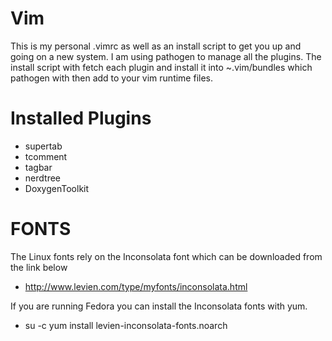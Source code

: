 Vim
===
This is my personal .vimrc as well as an install script to get 
you up and going on a new system. I am using pathogen to 
manage all the plugins. The install script with fetch each plugin
and install it into ~.vim/bundles which pathogen with then add 
to your vim runtime files.

Installed Plugins
=================
* supertab 
* tcomment 
* tagbar
* nerdtree
* DoxygenToolkit
    

FONTS
=============
The Linux fonts rely on the Inconsolata font which can be downloaded from the link below
* http://www.levien.com/type/myfonts/inconsolata.html

If you are running Fedora you can install the Inconsolata fonts with yum.
* su -c yum install levien-inconsolata-fonts.noarch 





